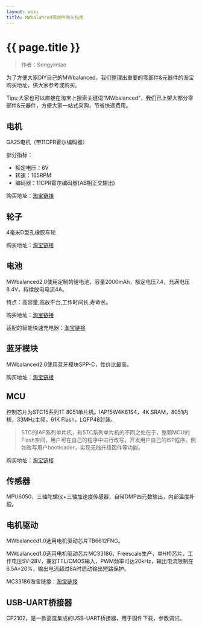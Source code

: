 ```yaml
---
layout: wiki
title: MWbalanced零部件购买指南
---
```


# {{ page.title }}

> 作者：Songyimiao

为了方便大家DIY自己的MWbalanced，我们整理出重要的零部件&元器件的淘宝购买地址，供大家参考或购买。

Tips:大家也可以直接在淘宝上搜索关键词“MWbalanced”，我们已上架大部分零部件&元器件，方便大家一站式采购，节省快递费用。

## 电机

GA25电机（带11CPR霍尔编码器）   

部分指标：

* 额定电压：6V
* 转速：165RPM
* 编码器：11CPR霍尔编码器(AB相正交输出)

购买地址：[淘宝链接](https://item.taobao.com/item.htm?spm=a230r.1.14.22.R8Fz9N&id=530768792280&ns=1&abbucket=15#detail)

## 轮子

4毫米D型孔橡胶车轮 

购买地址：[淘宝链接](https://item.taobao.com/item.htm?spm=a230r.1.14.37.R8Fz9N&id=530721850842&ns=1&abbucket=15#detail)


## 电池

MWbalanced2.0使用定制的锂电池，容量2000mAh，额定电压7.4，充满电压8.4V，持续放电电流4A。

特点：高容量,高放平台,工作时间长,寿命长。

购买地址：[淘宝链接](https://item.taobao.com/item.htm?spm=a1z09.2.0.0.4wwaGV&id=15616162951&_u=1qnqfnbf221)

适配的智能快速充电器：[淘宝链接](https://item.taobao.com/item.htm?spm=a230r.1.14.42.R8Fz9N&id=530722106272&ns=1&abbucket=15#detail)

## 蓝牙模块

MWbalanced2.0使用蓝牙模块SPP-C，性价比最高。

购买地址：[淘宝链接](https://item.taobao.com/item.htm?spm=a230r.1.14.17.R8Fz9N&id=530271728357&ns=1&abbucket=15#detail)

## MCU

控制芯片为STC15系列1T 8051单片机。IAP15W4K61S4，4K SRAM，8051内核，33MHz主频，61K Flash，LQFP48封装。

>STC的IAP系列单片机，和STC系列单片机的不同之处在于，整颗MCU的Flash空间，用户可在自己的程序中进行改写，开发用户自己的ISP程序。例如改写用户bootloader，实现无线升级固件等功能。

购买地址：[淘宝链接](https://item.taobao.com/item.htm?spm=a1z10.1-c.w4004-2285046357.14.Vgn8wp&id=526103204556)

## 传感器

MPU6050，三轴陀螺仪+三轴加速度传感器，自带DMP四元数输出，内部温度补偿。

## 电机驱动

MWbalanced1.0选用电机驱动芯片TB6612FNG。

MWbalanced1.0选用电机驱动芯片MC33186，Freescale生产，单H桥芯片，工作电压5V-28V，兼容TTL/CMOS输入，PWM频率可达20kHz，输出电流限制在6.5A±20%，输出电流超过8A时启动输出短路保护。

MC33186淘宝链接：[淘宝链接](https://item.taobao.com/item.htm?spm=a1z10.1-c.w4004-2285046357.4.Vgn8wp&id=526047719618)

## USB-UART桥接器

CP2102，是一款高度集成的USB-UART桥接器，用于固件下载，参数调试。







